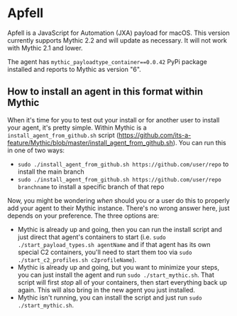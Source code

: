 # Apfell

Apfell is a JavaScript for Automation (JXA) payload for macOS. This version currently supports Mythic 2.2 and will update as necessary. It will not work with Mythic 2.1 and lower.

The agent has `mythic_payloadtype_container==0.0.42` PyPi package installed and reports to Mythic as version "6".


## How to install an agent in this format within Mythic

When it's time for you to test out your install or for another user to install your agent, it's pretty simple. Within Mythic is a `install_agent_from_github.sh` script (https://github.com/its-a-feature/Mythic/blob/master/install_agent_from_github.sh). You can run this in one of two ways:

* `sudo ./install_agent_from_github.sh https://github.com/user/repo` to install the main branch
* `sudo ./install_agent_from_github.sh https://github.com/user/repo branchname` to install a specific branch of that repo

Now, you might be wondering _when_ should you or a user do this to properly add your agent to their Mythic instance. There's no wrong answer here, just depends on your preference. The three options are:

* Mythic is already up and going, then you can run the install script and just direct that agent's containers to start (i.e. `sudo ./start_payload_types.sh agentName` and if that agent has its own special C2 containers, you'll need to start them too via `sudo ./start_c2_profiles.sh c2profileName`).
* Mythic is already up and going, but you want to minimize your steps, you can just install the agent and run `sudo ./start_mythic.sh`. That script will first _stop_ all of your containers, then start everything back up again. This will also bring in the new agent you just installed.
* Mythic isn't running, you can install the script and just run `sudo ./start_mythic.sh`. 


